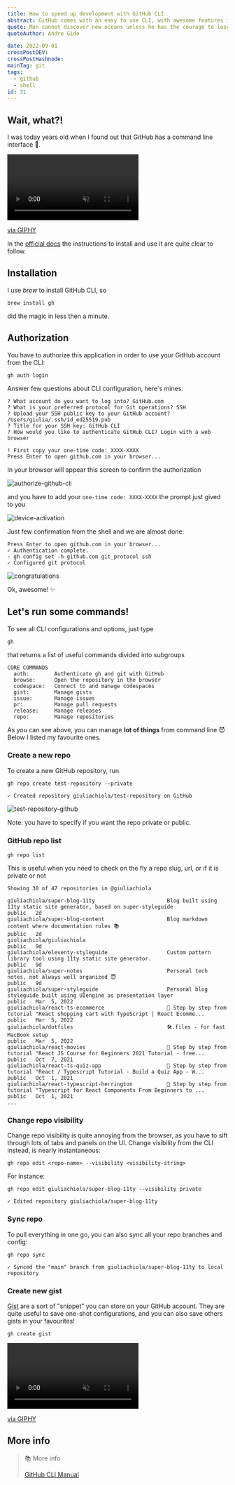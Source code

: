 ```yaml
---
title: How to speed up development with GitHub CLI
abstract: GitHub comes with an easy to use CLI, with awesome features in it.
quote: Man cannot discover new oceans unless he has the courage to lose sight of the shore.
quoteAuthor: Andre Gide

date: 2022-09-01
crossPostDEV: 
crossPostHashnode: 
mainTag: git
tags:
  - github
  - shell
id: 31
---
```


## Wait, what?!

I was today years old when I found out that GitHub has a command line interface 🤯.

<div class="s-giphy s-giphy--small-d">
  <video autoplay loop muted playsinline>
    <source src="https://i.giphy.com/media/zMpHQobxFfCE0/giphy.mp4" type="video/mp4">
  </video>
  <p><a href="https://media.giphy.com/media/zMpHQobxFfCE0/giphy.gif">via GIPHY</a></p>
</div>

In the [official docs](https://cli.github.com/) the instructions to install and use it are quite clear to follow.

## Installation

I use _brew_ to install GitHub CLI, so

```shell
brew install gh
```

did the magic in less then a minute.

## Authorization

You have to authorize this application in order to use your GitHub account from the CLI:

```shell
gh auth login
```

Answer few questions about CLI configuration, here's mines:

```shell
? What account do you want to log into? GitHub.com
? What is your preferred protocol for Git operations? SSH
? Upload your SSH public key to your GitHub account? /Users/giulia/.ssh/id_ed25519.pub
? Title for your SSH key: GitHub CLI
? How would you like to authenticate GitHub CLI? Login with a web browser

! First copy your one-time code: XXXX-XXXX
Press Enter to open github.com in your browser...
```

In your browser will appear this screen to confirm the authorization

![authorize-github-cli](https://res.cloudinary.com/giuliachiola/image/upload/v1662011978/super-blog/031-github-cli/authorize-github-cli_wzm6r5.png)

and you have to add your `one-time code: XXXX-XXXX` the prompt just gived to you

![device-activation](https://res.cloudinary.com/giuliachiola/image/upload/v1662011978/super-blog/031-github-cli/device-activation_zsdjcw.png)

Just few confirmation from the shell and we are almost done:

```shell
Press Enter to open github.com in your browser...
✓ Authentication complete.
- gh config set -h github.com git_protocol ssh
✓ Configured git protocol
```

![congratulations](https://res.cloudinary.com/giuliachiola/image/upload/v1662011978/super-blog/031-github-cli/congratulations_a4rz5a.png)

Ok, awesome! ✨

## Let's run some commands!

To see all CLI configurations and options, just type

```shell
gh
```

that returns a list of useful commands divided into subgroups

```shell
CORE COMMANDS
  auth:        Authenticate gh and git with GitHub
  browse:      Open the repository in the browser
  codespace:   Connect to and manage codespaces
  gist:        Manage gists
  issue:       Manage issues
  pr:          Manage pull requests
  release:     Manage releases
  repo:        Manage repositories
```

As you can see above, you can manage **lot of things** from command line 😈 Below I listed my favourite ones.

### Create a new repo

To create a new GitHub repository, run

```shell
gh repo create test-repository --private

✓ Created repository giuliachiola/test-repository on GitHub
```

![test-repository-github](https://res.cloudinary.com/giuliachiola/image/upload/v1662012410/super-blog/031-github-cli/test-repository-github_hshmkm.png)


Note: you have to specify if you want the repo private or public.

### GitHub repo list

```shell
gh repo list
```

This is useful when you need to check on the fly a repo slug, url, or if it is private or not

```shell
Showing 30 of 47 repositories in @giuliachiola

giuliachiola/super-blog-11ty                       Blog built using 11ty static site generator, based on super-styleguide               public   2d
giuliachiola/super-blog-content                    Blog markdown content where documentation rules 📚                                    public   2d
giuliachiola/giuliachiola                                                                                                                public   9d
giuliachiola/eleventy-styleguide                   Custom pattern library tool using 11ty static site generator.                         public   9d
giuliachiola/super-notes                           Personal tech notes, not always well organized 😇                                     public   9d
giuliachiola/super-styleguide                      Personal blog styleguide built using UIengine as presentation layer                   public   Mar  5, 2022
giuliachiola/react-ts-ecommerce                    📒 Step by step from tutorial "React shopping cart with TypeScript | React Ecomme...  public   Mar  5, 2022
giuliachiola/dotfiles                              🛠.files - for fast MacBook setup                                                     public   Mar  5, 2022
giuliachiola/react-movies                          📒 Step by step from tutorial "React JS Course for Beginners 2021 Tutorial - free...  public   Oct  7, 2021
giuliachiola/react-ts-quiz-app                     📒 Step by step from tutorial "React / Typescript Tutorial - Build a Quiz App - W...  public   Oct  1, 2021
giuliachiola/react-typescript-herrington           📒 Step by step from tutorial "Typescript for React Components From Beginners to ...  public   Oct  1, 2021
...
```

### Change repo visibility

Change repo visibility is quite annoying from the browser, as you have to sift through lots of tabs and panels on the UI. Change visibility from the CLI instead, is nearly instantaneous:

```shell
gh repo edit <repo-name> --visibility <visibility-string>
```

For instance:

```shell
gh repo edit giuliachiola/super-blog-11ty --visibility private

✓ Edited repository giuliachiola/super-blog-11ty
```

### Sync repo

To pull everything in one go, you can also sync all your repo branches and config:

```shell
gh repo sync

✓ Synced the "main" branch from giuliachiola/super-blog-11ty to local repository
```

### Create new gist

[Gist](https://docs.github.com/en/get-started/writing-on-github/editing-and-sharing-content-with-gists/creating-gists) are a sort of "snippet" you can store on your GitHub account. They are quite useful to save one-shot configurations, and you can also save others gists in your favourites!

```shell
gh create gist
```

<div class="s-giphy s-giphy--small-d">
  <video autoplay loop muted playsinline>
    <source src="https://i.giphy.com/media/ndSat6hAmqXnO/giphy-loop.mp4" type="video/mp4">
  </video>
  <p><a href="https://media0.giphy.com/media/ndSat6hAmqXnO/giphy-loop.mp4?cid=dda24d5093e1b63df6c1b63cb6c71ec256c24d915cb35226\u0026rid=giphy-loop.mp4\u0026ct=g">via GIPHY</a></p>
</div>

## More info

> 📚 More info
>
> [GitHub CLI Manual](https://cli.github.com/manual/)

